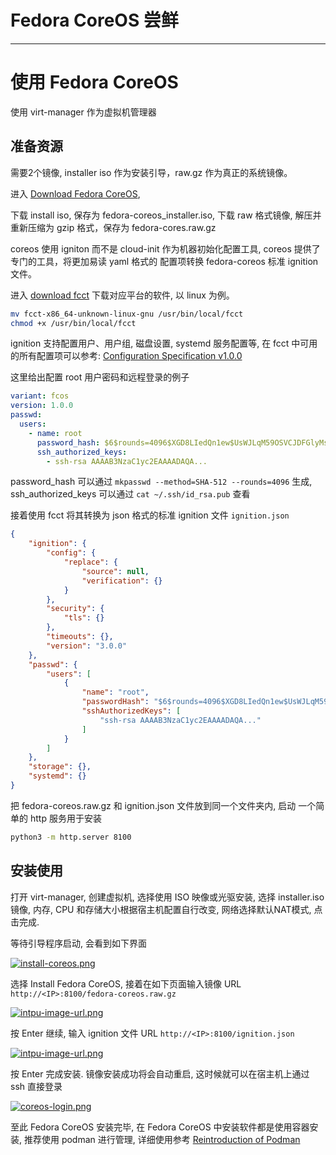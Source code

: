 # Fedora CoreOS 尝鲜

---

# 使用 Fedora CoreOS

使用 virt-manager 作为虚拟机管理器

## 准备资源

需要2个镜像, installer iso 作为安装引导，raw.gz 作为真正的系统镜像。

进入 [Download Fedora CoreOS](https://getfedora.org/en/coreos/download/),

下载 install iso, 保存为 fedora-coreos_installer.iso, 下载 raw 格式镜像, 解压并重新压缩为 gzip
格式，保存为 fedora-cores.raw.gz

coreos 使用 igniton 而不是 cloud-init 作为机器初始化配置工具, coreos 提供了专门的工具，将更加易读 yaml 格式的
配置项转换 fedora-coreos 标准 ignition 文件。

进入 [download fcct](https://github.com/coreos/fcct/releases) 下载对应平台的软件, 以 linux 为例。

```bash
mv fcct-x86_64-unknown-linux-gnu /usr/bin/local/fcct
chmod +x /usr/bin/local/fcct
```

ignition 支持配置用户、用户组, 磁盘设置, systemd 服务配置等, 在 fcct 中可用的所有配置项可以参考:
[Configuration Specification v1.0.0](https://github.com/coreos/fcct/blob/master/docs/configuration-v1_0.md)

这里给出配置 root 用户密码和远程登录的例子

```yaml
variant: fcos
version: 1.0.0
passwd:
  users:
    - name: root
      password_hash: $6$rounds=4096$XGD8LIedQn1ew$UsWJLqM59OSVCJDFGlyMsUpifAG./BAbY03mdIciLSCc7namSJI9Tx/ak1UlHHgupH8u8neqq2IxzKS37FVO4/
      ssh_authorized_keys:
        - ssh-rsa AAAAB3NzaC1yc2EAAAADAQA...
```

password_hash 可以通过 `mkpasswd --method=SHA-512 --rounds=4096` 生成,
ssh_authorized_keys 可以通过 `cat ~/.ssh/id_rsa.pub` 查看

接着使用 fcct 将其转换为 json 格式的标准 ignition 文件 `ignition.json`

```json
{
    "ignition": {
        "config": {
            "replace": {
                "source": null,
                "verification": {}
            }
        },
        "security": {
            "tls": {}
        },
        "timeouts": {},
        "version": "3.0.0"
    },
    "passwd": {
        "users": [
            {
                "name": "root",
                "passwordHash": "$6$rounds=4096$XGD8LIedQn1ew$UsWJLqM59OSVCJDFGlyMsUpifAG./BAbY03mdIciLSCc7namSJI9Tx/ak1UlHHgupH8u8neqq2IxzKS37FVO4/",
                "sshAuthorizedKeys": [
                    "ssh-rsa AAAAB3NzaC1yc2EAAAADAQA..."
                ]
            }
        ]
    },
    "storage": {},
    "systemd": {}
}
```

把 fedora-coreos.raw.gz 和 ignition.json 文件放到同一个文件夹内, 启动
一个简单的 http 服务用于安装

```bash
python3 -m http.server 8100
```

## 安装使用

打开 virt-manager, 创建虚拟机, 选择使用 ISO 映像或光驱安装, 选择 installer.iso 镜像,
内存, CPU 和存储大小根据宿主机配置自行改变, 网络选择默认NAT模式, 点击完成.

等待引导程序启动, 会看到如下界面

[![install-coreos.png](https://i.postimg.cc/zXWW539x/install-coreos.png)](https://postimg.cc/crx6B113)

选择 Install Fedora CoreOS, 接着在如下页面输入镜像 URL `http://<IP>:8100/fedora-coreos.raw.gz`

[![intpu-image-url.png](https://i.postimg.cc/t4j6gpbp/intpu-image-url.png)](https://postimg.cc/JGp06wt2)

按 Enter 继续, 输入 ignition 文件 URL `http://<IP>:8100/ignition.json`

[![intpu-image-url.png](https://i.postimg.cc/t4j6gpbp/intpu-image-url.png)](https://postimg.cc/JGp06wt2)

按 Enter 完成安装. 镜像安装成功将会自动重启, 这时候就可以在宿主机上通过
ssh 直接登录

[![coreos-login.png](https://i.postimg.cc/wBWRFNmj/coreos-login.png)](https://postimg.cc/QBTMdHm2)

至此 Fedora CoreOS 安装完毕, 在 Fedora CoreOS 中安装软件都是使用容器安装, 推荐使用 podman 进行管理, 详细使用参考 [Reintroduction of Podman](https://www.projectatomic.io/blog/2018/02/reintroduction-podman/)